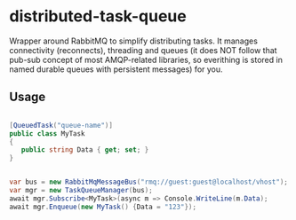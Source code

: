 distributed-task-queue
======================

Wrapper around RabbitMQ to simplify distributing tasks. It manages connectivity (reconnects), threading and queues (it does NOT follow that pub-sub concept of most AMQP-related libraries, so everithing is stored in named durable queues with persistent messages) for you.


Usage
-----

```csharp

[QueuedTask("queue-name")]
public class MyTask
{
   public string Data { get; set; }
}


var bus = new RabbitMqMessageBus("rmq://guest:guest@localhost/vhost");
var mgr = new TaskQueueManager(bus);
await mgr.Subscribe<MyTask>(async m => Console.WriteLine(m.Data);
await mgr.Enqueue(new MyTask() {Data = "123"});


```
